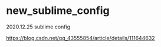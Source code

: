 # new_sublime_config
2020.12.25 sublime config

https://blog.csdn.net/qq_43555854/article/details/111644632
